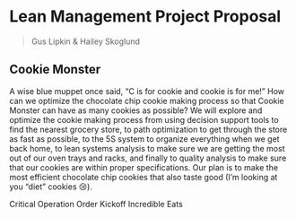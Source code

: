 # Lean Management Project Proposal

> Gus Lipkin & Hailey Skoglund

## Cookie Monster

A wise blue muppet once said, “C is for cookie and cookie is for me!” How can we optimize the chocolate chip cookie making process so that Cookie Monster can have as many cookies as possible? We will explore and optimize the cookie making process from using decision support tools to find the nearest grocery store, to path optimization to get through the store as fast as possible, to the 5S system to organize everything when we get back home, to lean systems analysis to make sure we are getting the most out of our oven trays and racks, and finally to quality analysis to make sure that our cookies are within proper specifications. Our plan is to make the most efficient chocolate chip cookies that also taste good (I’m looking at you “diet” cookies 😢).

Critical Operation Order Kickoff Incredible Eats